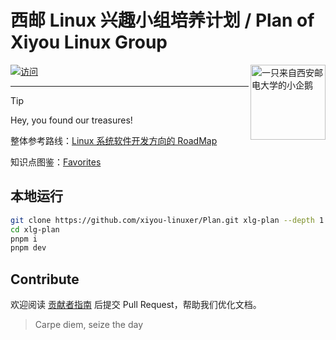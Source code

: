 # 西邮 Linux 兴趣小组培养计划 / Plan of Xiyou Linux Group

<img src="https://www.xiyoulinux.com/logo2023_compressed.webp" alt="一只来自西安邮电大学的小企鹅" width="120" align="right">

[![访问](https://img.shields.io/badge/%E8%AE%BF%E9%97%AE-plan.xiyoulinux.com-green?style=for-the-badge)](https://plan.xiyoulinux.com)

---

> [!TIP]
> Hey, you found our treasures!

整体参考路线：[Linux 系统软件开发方向的 RoadMap](https://github.com/xiyou-linuxer/Plan/issues/1)

知识点图鉴：[Favorites](https://github.com/xiyou-linuxer/Favorites)

## 本地运行

```sh
git clone https://github.com/xiyou-linuxer/Plan.git xlg-plan --depth 1
cd xlg-plan
pnpm i
pnpm dev
```

## Contribute

欢迎阅读 [贡献者指南](https://plan.xiyoulinux.com/contribute/) 后提交 Pull Request，帮助我们优化文档。

> Carpe diem, seize the day
